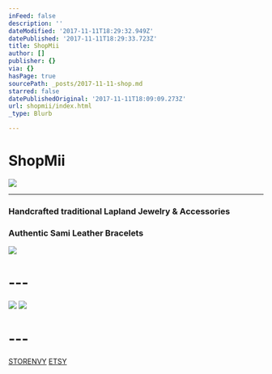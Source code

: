 ```yaml
---
inFeed: false
description: ''
dateModified: '2017-11-11T18:29:32.949Z'
datePublished: '2017-11-11T18:29:33.723Z'
title: ShopMii
author: []
publisher: {}
via: {}
hasPage: true
sourcePath: _posts/2017-11-11-shop.md
starred: false
datePublishedOriginal: '2017-11-11T18:09:09.273Z'
url: shopmii/index.html
_type: Blurb

---
```

# **ShopMii**
![](https://the-grid-user-content.s3-us-west-2.amazonaws.com/86e31ea2-9bb3-4bae-b124-050495ce46c7.jpg)

---

### Handcrafted traditional Lapland Jewelry & Accessories

### Authentic Sami Leather Bracelets
![](https://the-grid-user-content.s3-us-west-2.amazonaws.com/70d74408-5abb-4aca-8fea-3e9d55742496.jpg)

# ---
![](https://the-grid-user-content.s3-us-west-2.amazonaws.com/c33134b0-48da-403c-9ce9-d4daaadef2ba.png)
![](https://the-grid-user-content.s3-us-west-2.amazonaws.com/1677db36-5de1-4098-b81f-2492a5fa0e19.png)

# ---
[STORENVY][0]
[ETSY][1]

[0]: https://lgsignd.storenvy.com/
[1]: https://www.etsy.com/shop/lgsamicrafts/